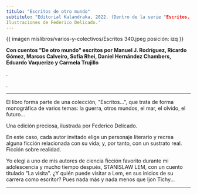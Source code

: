 ```yaml
---
titulo: "Escritos de otro mundo"
subtitulo: "Editorial Kalandraka, 2022. (Dentro de la serie "Escritos..."). 
Ilustraciones de Federico Delicado."
---
```

{{ imágen mislibros/varios-y-colectivos/Escritos 340.jpeg posición: izq }}



**Con cuentos "De otro mundo" escritos por Manuel J. Rodríguez, Ricardo Gómez, Marcos Calveiro, Sofía Rhei, Daniel Hernández Chambers, Eduardo Vaquerizo y Carmela Trujillo**

.

.

---

El libro forma parte de una colección, "Escritos...", que trata de forma monográfica de varios temas: la guerra, otros mundos, el mar, el olvido, el futuro... 

Una edición preciosa, ilustrada por Federico Delicado. 

En este caso, cada autor invitado elige un personaje literario y recrea alguna ficción relacionada con su vida; y, por tanto, con un sustrato real. Ficción sobre realidad. 

Yo elegí a uno de mis autores de ciencia ficción favorito durante mi adolescencia y mucho tiempo después, STANISLAW LEM, con un cuento titulado "La visita". ¿Y quién puede visitar a Lem, en sus inicios de su carrera como escritor? Pues nada más y nada menos que Ijon Tichy...

---


